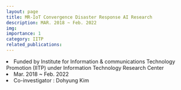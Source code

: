 ```yaml
---
layout: page
title: MR-IoT Convergence Disaster Response AI Research
description: MAR. 2018 ~ Feb. 2022
img:
importance: 1
category: IITP
related_publications:
---
```



<li> Funded by Institute for Information & communications Technology Promotion (IITP) under Information Technology Research Center 
<li> Mar. 2018 ~ Feb. 2022
<li> Co-investigator : Dohyung Kim

